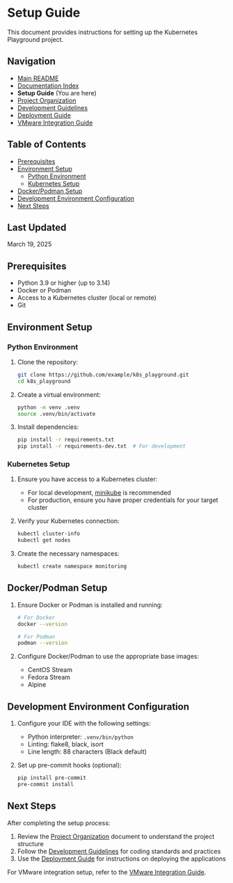 # Setup Guide

This document provides instructions for setting up the Kubernetes Playground project.

## Navigation

- [Main README](../README.md)
- [Documentation Index](index.md)
- **Setup Guide** (You are here)
- [Project Organization](project_organization.md)
- [Development Guidelines](development.md)
- [Deployment Guide](deployment.md)
- [VMware Integration Guide](vmware_integration.md)

## Table of Contents

- [Prerequisites](#prerequisites)
- [Environment Setup](#environment-setup)
  - [Python Environment](#python-environment)
  - [Kubernetes Setup](#kubernetes-setup)
- [Docker/Podman Setup](#dockerpodman-setup)
- [Development Environment Configuration](#development-environment-configuration)
- [Next Steps](#next-steps)

## Last Updated

March 19, 2025

## Prerequisites

- Python 3.9 or higher (up to 3.14)
- Docker or Podman
- Access to a Kubernetes cluster (local or remote)
- Git

## Environment Setup

### Python Environment

1. Clone the repository:

   ```bash
   git clone https://github.com/example/k8s_playground.git
   cd k8s_playground
   ```

2. Create a virtual environment:

   ```bash
   python -m venv .venv
   source .venv/bin/activate
   ```

3. Install dependencies:

   ```bash
   pip install -r requirements.txt
   pip install -r requirements-dev.txt  # For development
   ```

### Kubernetes Setup

1. Ensure you have access to a Kubernetes cluster:
   - For local development, [minikube](https://minikube.sigs.k8s.io/docs/start/) is recommended
   - For production, ensure you have proper credentials for your target cluster

2. Verify your Kubernetes connection:

   ```bash
   kubectl cluster-info
   kubectl get nodes
   ```

3. Create the necessary namespaces:

   ```bash
   kubectl create namespace monitoring
   ```

## Docker/Podman Setup

1. Ensure Docker or Podman is installed and running:

   ```bash
   # For Docker
   docker --version
   
   # For Podman
   podman --version
   ```

2. Configure Docker/Podman to use the appropriate base images:
   - CentOS Stream
   - Fedora Stream
   - Alpine

## Development Environment Configuration

1. Configure your IDE with the following settings:
   - Python interpreter: `.venv/bin/python`
   - Linting: flake8, black, isort
   - Line length: 88 characters (Black default)

2. Set up pre-commit hooks (optional):

   ```bash
   pip install pre-commit
   pre-commit install
   ```

## Next Steps

After completing the setup process:

1. Review the [Project Organization](project_organization.md) document to understand the project structure
2. Follow the [Development Guidelines](development.md) for coding standards and practices
3. Use the [Deployment Guide](deployment.md) for instructions on deploying the applications

For VMware integration setup, refer to the [VMware Integration Guide](vmware_integration.md).
